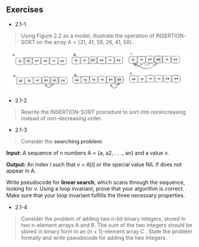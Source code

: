 ## Exercises

- 2.1-1

> Using Figure 2.2 as a model, illustrate the operation of INSERTION-SORT on the
array A = {31, 41, 59, 26, 41, 58}.

<img src="https://github.com/regalk13/CLRS/blob/main/C02-Getting-Started/2-1-1_IMAGE.png" />

- 2.1-2

> Rewrite the INSERTION-SORT procedure to sort into nonincreasing instead of non-decreasing order.

- 2.1-3

> Consider the **searching problem**:

**Input:** A sequence of n numbers A = {a, a2, . . ., an} and a value v.

**Output:** An index i such that  v =  A[i] or the special value NIL if  does not appear in A.

Write pseudocode for **linear search**, which scans through the sequence, looking for v. Using a loop invariant, prove that your algorithm is correct. Make sure that your loop invariant fulﬁlls the three necessary properties.

- 2.1-4

> Consider the problem of adding two n-bit binary integers, stored in two n-element arrays A and B. The sum of the two integers should be stored in binary form in an (n + 1)-element array C . State the problem formally and write pseudocode for adding the two integers.
